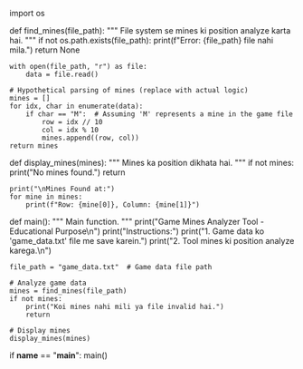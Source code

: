 import os

def find_mines(file_path):
    """
    File system se mines ki position analyze karta hai.
    """
    if not os.path.exists(file_path):
        print(f"Error: {file_path} file nahi mila.")
        return None

    with open(file_path, "r") as file:
        data = file.read()

    # Hypothetical parsing of mines (replace with actual logic)
    mines = []
    for idx, char in enumerate(data):
        if char == "M":  # Assuming 'M' represents a mine in the game file
            row = idx // 10
            col = idx % 10
            mines.append((row, col))
    return mines

def display_mines(mines):
    """
    Mines ka position dikhata hai.
    """
    if not mines:
        print("No mines found.")
        return

    print("\nMines Found at:")
    for mine in mines:
        print(f"Row: {mine[0]}, Column: {mine[1]}")

def main():
    """
    Main function.
    """
    print("Game Mines Analyzer Tool - Educational Purpose\n")
    print("Instructions:")
    print("1. Game data ko 'game_data.txt' file me save karein.")
    print("2. Tool mines ki position analyze karega.\n")

    file_path = "game_data.txt"  # Game data file path

    # Analyze game data
    mines = find_mines(file_path)
    if not mines:
        print("Koi mines nahi mili ya file invalid hai.")
        return

    # Display mines
    display_mines(mines)

if __name__ == "__main__":
    main()
